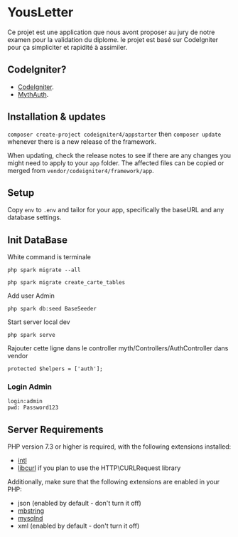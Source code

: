 # YousLetter

Ce projet est une application que nous avont proposer
au jury de notre examen pour la validation du diplome.
le projet est basé sur CodeIgniter pour ça simpliciter et rapidité à assimiler.

## CodeIgniter?

- [CodeIgniter](http://codeigniter.com).
- [MythAuth](https://github.com/lonnieezell/myth-auth).

## Installation & updates

`composer create-project codeigniter4/appstarter` then `composer update` whenever
there is a new release of the framework.

When updating, check the release notes to see if there are any changes you might need to apply
to your `app` folder. The affected files can be copied or merged from
`vendor/codeigniter4/framework/app`.

## Setup

Copy `env` to `.env` and tailor for your app, specifically the baseURL
and any database settings.

## Init DataBase

White command is terminale

`php spark migrate --all`

`php spark migrate create_carte_tables`

 Add user Admin

`php spark db:seed BaseSeeder`

Start server local dev

`php spark serve`


Rajouter cette ligne dans le controller myth/Controllers/AuthController dans vendor

`protected $helpers = ['auth'];`

### Login Admin

    login:admin
    pwd: Password123

## Server Requirements

PHP version 7.3 or higher is required, with the following extensions installed:

- [intl](http://php.net/manual/en/intl.requirements.php)
- [libcurl](http://php.net/manual/en/curl.requirements.php) if you plan to use the HTTP\CURLRequest library

Additionally, make sure that the following extensions are enabled in your PHP:

- json (enabled by default - don't turn it off)
- [mbstring](http://php.net/manual/en/mbstring.installation.php)
- [mysqlnd](http://php.net/manual/en/mysqlnd.install.php)
- xml (enabled by default - don't turn it off)
